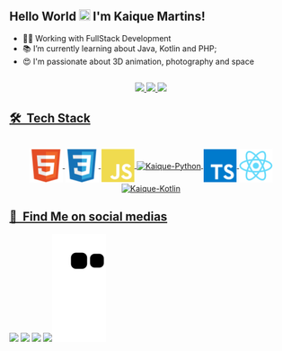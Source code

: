 ## Hello World <img src="https://raw.githubusercontent.com/kaueMarques/kaueMarques/master/hi.gif" height="20px" width="20px"> I'm Kaique Martins!

- 👨‍💻 Working with FullStack Development
- 📚 I’m currently learning about Java, Kotlin and PHP;
- 😍 I'm passionate about 3D animation, photography and space
##
<div align="center">
  <a href="https://github.com/kaiquemf">
  <img height="180em" src="https://github-profile-summary-cards.vercel.app/api/cards/profile-details?username=kaiquemf&theme=codeSTACKr"/> 
  <img height="180em" src="https://github-readme-stats.vercel.app/api?username=kaiquemf&show_icons=true&theme=codeSTACKr&include_all_commits=true&count_private=true"/>
  <img height="180em" src="https://github-readme-stats.vercel.app/api/top-langs/?username=kaiquemf&layout=compact&langs_count=7&theme=codeSTACKr"/>
   </div>
 
  
## 🛠 &nbsp;Tech Stack
  <div align="center" style="display: inline_block"><br>
  <img align="center" alt="Kaique-HTML" height="60" width="60" src="https://raw.githubusercontent.com/devicons/devicon/master/icons/html5/html5-original.svg">
  <img align="center" alt="Kaique-CSS" height="60" width="60" src="https://raw.githubusercontent.com/devicons/devicon/master/icons/css3/css3-original.svg">
  <img align="center" alt="Kaique-Js" height="60" width="60" src="https://raw.githubusercontent.com/devicons/devicon/master/icons/javascript/javascript-plain.svg">
  <img align="center" alt="Kaique-Python" height="60" width="60" src="https://cdn.jsdelivr.net/gh/devicons/devicon/icons/python/python-original.svg"/>
  <img align="center" alt="Kaique-Ts" height="60" width="60" src="https://raw.githubusercontent.com/devicons/devicon/master/icons/typescript/typescript-plain.svg">
  <img align="center" alt="Kaique-React" height="60" width="60" src="https://raw.githubusercontent.com/devicons/devicon/master/icons/react/react-original.svg">
  <img align="center" alt="Kaique-Kotlin" height="60" width="60" src="https://cdn.jsdelivr.net/gh/devicons/devicon/icons/kotlin/kotlin-original.svg">
</div>
  
## 🔎 &nbsp;Find Me on social medias
  </div>
  <a href="https://www.instagram.com/_martiinnss/" target="_blank"><img src="https://img.shields.io/badge/-Instagram-%23E4405F?style=for-the-badge&logo=instagram&logoColor=white" target="_blank"></a>
  <a href = "mailto:contatokaiquemartinsdasilvaferreira@gmail.com"><img src="https://img.shields.io/badge/-Gmail-%23333?style=for-the-badge&logo=gmail&logoColor=white" target="_blank"></a>
  <a href="https://www.linkedin.com/in/kaique-martins-449a041a3/" target="_blank"><img src="https://img.shields.io/badge/-LinkedIn-%230077B5?style=for-the-badge&logo=linkedin&logoColor=white" target="_blank"></a>
  <a href="https://steamcommunity.com/id/skyez3ra/" target="_blanck"><img src="https://img.shields.io/badge/Steam-000000?style=for-the-badge&logo=steam&logoColor=white"

![Snake animation](https://github.com/kaiquemf/kaiquemf/blob/output/github-contribution-grid-snake.svg)
</div>
